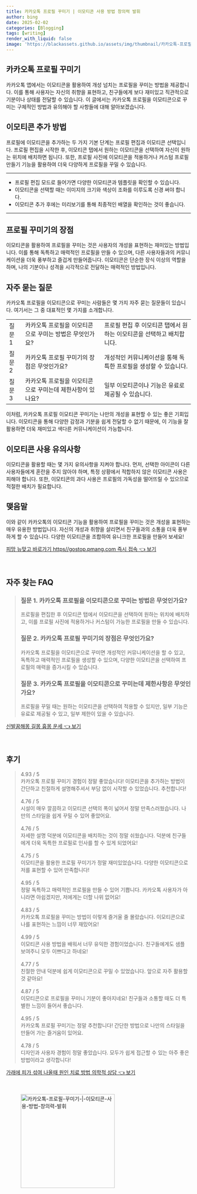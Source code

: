 ```yaml
---
title: 카카오톡 프로필 꾸미기 | 이모티콘 사용 방법 창의력 발휘
author: bing
date: 2025-02-02
categories: [Blogging]
tags: [writing]
render_with_liquid: false
image: 'https://blackassets.github.io/assets/img/thumbnail/카카오톡-프로필-꾸미기-|-이모티콘-사용-방법-창의력-발휘.webp'
---
```



<h2 id='카카오톡_프로필_꾸미기'>카카오톡 프로필 꾸미기</h2>

<p>카카오톡 앱에서는 이모티콘을 활용하여 개성 넘치는 프로필을 꾸미는 방법을 제공합니다. 이를 통해 사용자는 자신의 취향을 표현하고, 친구들에게 보다 재미있고 직관적으로 기분이나 상태를 전달할 수 있습니다. 이 글에서는 카카오톡 프로필을 이모티콘으로 꾸미는 구체적인 방법과 유의해야 할 사항들에 대해 알아보겠습니다.</p>

<h2 id='이모티콘_추가방법'>이모티콘 추가 방법</h2>

<p>프로필에 이모티콘을 추가하는 두 가지 기본 단계는 프로필 편집과 이모티콘 선택입니다. 프로필 편집을 시작한 후, 이모티콘 탭에서 원하는 이모티콘을 선택하여 자신이 원하는 위치에 배치하면 됩니다. 또한, 프로필 사진에 이모티콘을 적용하거나 커스텀 프로필 만들기 기능을 활용하여 더욱 다양하게 프로필을 꾸밀 수 있습니다.</p>

<hr />

<ul>
    <li>프로필 편집 모드로 들어가면 다양한 이모티콘과 템플릿을 확인할 수 있습니다.</li>
    <li>이모티콘을 선택할 때는 이미지의 크기와 색상이 조화를 이루도록 신경 써야 합니다.</li>
    <li>이모티콘 추가 후에는 미리보기를 통해 최종적인 배열을 확인하는 것이 좋습니다.</li>
</ul>

<hr />

<h2 id='프로필_꾸미기_장점'>프로필 꾸미기의 장점</h2>

<p>이모티콘을 활용하여 프로필을 꾸미는 것은 사용자의 개성을 표현하는 재미있는 방법입니다. 이를 통해 독특하고 매력적인 프로필을 만들 수 있으며, 다른 사용자들과의 커뮤니케이션을 더욱 풍부하고 즐겁게 만들어줍니다. 이모티콘은 단순한 장식 이상의 역할을 하며, 나의 기분이나 성격을 시각적으로 전달하는 매력적인 방법입니다.</p>

<h2 id='자주_묻는_질문'>자주 묻는 질문</h2>

<p>카카오톡 프로필을 이모티콘으로 꾸미는 사람들은 몇 가지 자주 묻는 질문들이 있습니다. 여기서는 그 중 대표적인 몇 가지를 소개합니다.</p>

<table>
    <tr>
        <td>질문 1</td>
        <td>카카오톡 프로필을 이모티콘으로 꾸미는 방법은 무엇인가요?</td>
        <td>프로필 편집 후 이모티콘 탭에서 원하는 이모티콘을 선택하고 배치합니다.</td>
    </tr>
    <tr>
        <td>질문 2</td>
        <td>카카오톡 프로필 꾸미기의 장점은 무엇인가요?</td>
        <td>개성적인 커뮤니케이션을 통해 독특한 프로필을 생성할 수 있습니다.</td>
    </tr>
    <tr>
        <td>질문 3</td>
        <td>카카오톡 프로필을 이모티콘으로 꾸미는데 제한사항이 있나요?</td>
        <td>일부 이모티콘이나 기능은 유료로 제공될 수 있습니다.</td>
    </tr>
</table>

<p>이처럼, 카카오톡 프로필 이모티콘 꾸미기는 나만의 개성을 표현할 수 있는 좋은 기회입니다. 이모티콘을 통해 다양한 감정과 기분을 쉽게 전달할 수 없기 때문에, 이 기능을 잘 활용하면 더욱 재미있고 색다른 커뮤니케이션이 가능합니다.</p>

<h2 id='이모티콘_사용_유의사항'>이모티콘 사용 유의사항</h2>

<p>이모티콘을 활용할 때는 몇 가지 유의사항을 지켜야 합니다. 먼저, 선택한 아이콘이 다른 사용자들에게 혼란을 주지 않아야 하며, 특정 상황에서 적합하지 않은 이모티콘 사용은 피해야 합니다. 또한, 이모티콘의 과다 사용은 프로필의 가독성을 떨어뜨릴 수 있으므로 적절한 배치가 필요합니다.</p>

<h2 id='맺음말'>맺음말</h2>

<p>이와 같이 카카오톡의 이모티콘 기능을 활용하여 프로필을 꾸미는 것은 개성을 표현하는 매우 유용한 방법입니다. 자신의 개성과 취향을 살리면서 친구들과의 소통을 더욱 풍부하게 할 수 있습니다. 다양한 이모티콘을 조합하여 유니크한 프로필을 만들어 보세요!</p>


<p><a class="click-button" title="피망 뉴맞고 바로가기 https//gostop.pmang.com 즉시 접속" href="https://blackassets.github.io/posts/%ED%94%BC%EB%A7%9D-%EB%89%B4%EB%A7%9E%EA%B3%A0-%EB%B0%94%EB%A1%9C%EA%B0%80%EA%B8%B0-httpsgostop.pmang.com-%EC%A6%89%EC%8B%9C-%EC%A0%91%EC%86%8D/" rel="dofollow">피망 뉴맞고 바로가기 https//gostop.pmang.com 즉시 접속 👈 보기</a></p><br>
<h2 id='자주_찾는_FAQ'>자주 찾는 FAQ</h2>
<div itemscope="" itemtype="https://schema.org/FAQPage"> 
<blockquote> 
<div itemscope="" itemprop="mainEntity" itemtype="https://schema.org/Question"> 
<h3 itemprop="name">질문 1. 카카오톡 프로필을 이모티콘으로 꾸미는 방법은 무엇인가요?</h3> 
<div itemscope="" itemprop="acceptedAnswer" itemtype="https://schema.org/Answer"> 
<span itemprop="text"> 
<p>프로필을 편집한 후 이모티콘 탭에서 이모티콘을 선택하여 원하는 위치에 배치하고, 이를 프로필 사진에 적용하거나 커스텀이 가능한 프로필을 만들 수 있습니다.</p> 
</span> 
</div> 
</div> 
<div itemscope="" itemprop="mainEntity" itemtype="https://schema.org/Question"> 
<h3 itemprop="name">질문 2. 카카오톡 프로필 꾸미기의 장점은 무엇인가요?</h3> 
<div itemscope="" itemprop="acceptedAnswer" itemtype="https://schema.org/Answer"> 
<span itemprop="text"> 
<p>카카오톡 프로필을 이모티콘으로 꾸미면 개성적인 커뮤니케이션을 할 수 있고, 독특하고 매력적인 프로필을 생성할 수 있으며, 다양한 이모티콘을 선택하여 프로필의 매력을 증가시킬 수 있습니다.</p> 
</span> 
</div> 
</div> 
<div itemscope="" itemprop="mainEntity" itemtype="https://schema.org/Question"> 
<h3 itemprop="name">질문 3. 카카오톡 프로필을 이모티콘으로 꾸미는데 제한사항은 무엇인가요?</h3> 
<div itemscope="" itemprop="acceptedAnswer" itemtype="https://schema.org/Answer"> 
<span itemprop="text"> 
<p>프로필을 꾸밀 때는 원하는 이모티콘을 선택하여 적용할 수 있지만, 일부 기능은 유료로 제공될 수 있고, 일부 제한이 있을 수 있습니다.</p> 
</span> 
</div> 
</div> 
</blockquote> 
</div>
<p><a class="click-button" title="신발꿈해몽 길몽 흉몽 운세" href="https://blackassets.github.io/posts/%EC%8B%A0%EB%B0%9C%EA%BF%88%ED%95%B4%EB%AA%BD-%EA%B8%B8%EB%AA%BD-%ED%9D%89%EB%AA%BD-%EC%9A%B4%EC%84%B8/" rel="dofollow">신발꿈해몽 길몽 흉몽 운세 👈 보기</a></p><br>
<h2 id='후기'>후기</h2>
<div itemscope itemtype="https://schema.org/Product">
  <blockquote>
  <div itemprop="review" itemscope itemtype="https://schema.org/Review">
      <div itemprop="reviewRating" itemscope itemtype="https://schema.org/Rating"> <span itemprop="ratingValue">4.93</span> / <span itemprop="bestRating">5</span> </div>
      <span itemprop="reviewBody">카카오톡 프로필 꾸미기 경험이 정말 좋았습니다! 이모티콘을 추가하는 방법이 간단하고 친절하게 설명해주셔서 부담 없이 시작할 수 있었습니다. 추천합니다!</span>
  </div>
  <br>
  <div itemprop="review" itemscope itemtype="https://schema.org/Review">
      <div itemprop="reviewRating" itemscope itemtype="https://schema.org/Rating"> <span itemprop="ratingValue">4.76</span> / <span itemprop="bestRating">5</span> </div>
      <span itemprop="reviewBody">시설이 매우 깔끔하고 이모티콘 선택의 폭이 넓어서 정말 만족스러웠습니다. 나만의 스타일을 쉽게 꾸밀 수 있어 좋았어요.</span>
  </div>
  <br>
  <div itemprop="review" itemscope itemtype="https://schema.org/Review">
      <div itemprop="reviewRating" itemscope itemtype="https://schema.org/Rating"> <span itemprop="ratingValue">4.76</span> / <span itemprop="bestRating">5</span> </div>
      <span itemprop="reviewBody">자세한 설명 덕분에 이모티콘을 배치하는 것이 정말 쉬웠습니다. 덕분에 친구들에게 더욱 독특한 프로필로 인사를 할 수 있게 되었어요!</span>
  </div>
  <br>
  <div itemprop="review" itemscope itemtype="https://schema.org/Review">
      <div itemprop="reviewRating" itemscope itemtype="https://schema.org/Rating"> <span itemprop="ratingValue">4.75</span> / <span itemprop="bestRating">5</span> </div>
      <span itemprop="reviewBody">이모티콘을 활용한 프로필 꾸미기가 정말 재미있었습니다. 다양한 이모티콘으로 저를 표현할 수 있어 만족합니다!</span>
  </div>
  <br>
  <div itemprop="review" itemscope itemtype="https://schema.org/Review">
      <div itemprop="reviewRating" itemscope itemtype="https://schema.org/Rating"> <span itemprop="ratingValue">4.95</span> / <span itemprop="bestRating">5</span> </div>
      <span itemprop="reviewBody">정말 독특하고 매력적인 프로필을 만들 수 있어 기쁩니다. 카카오톡 사용자가 아니라면 아쉽겠지만, 저에게는 더할 나위 없어요!</span>
  </div>
  <br>
  <div itemprop="review" itemscope itemtype="https://schema.org/Review">
      <div itemprop="reviewRating" itemscope itemtype="https://schema.org/Rating"> <span itemprop="ratingValue">4.83</span> / <span itemprop="bestRating">5</span> </div>
      <span itemprop="reviewBody">카카오톡 프로필을 꾸미는 방법이 이렇게 즐거울 줄 몰랐습니다. 이모티콘으로 나를 표현하는 느낌이 너무 재밌어요!</span>
  </div>
  <br>
  <div itemprop="review" itemscope itemtype="https://schema.org/Review">
      <div itemprop="reviewRating" itemscope itemtype="https://schema.org/Rating"> <span itemprop="ratingValue">4.99</span> / <span itemprop="bestRating">5</span> </div>
      <span itemprop="reviewBody">이모티콘 사용 방법을 배워서 너무 유익한 경험이었습니다. 친구들에게도 샘플 보여주니 모두 이쁘다고 하네요!</span>
  </div>
  <br>
  <div itemprop="review" itemscope itemtype="https://schema.org/Review">
      <div itemprop="reviewRating" itemscope itemtype="https://schema.org/Rating"> <span itemprop="ratingValue">4.77</span> / <span itemprop="bestRating">5</span> </div>
      <span itemprop="reviewBody">친절한 안내 덕분에 쉽게 이모티콘으로 꾸밀 수 있었습니다. 앞으로 자주 활용할 것 같아요!</span>
  </div>
  <br>
  <div itemprop="review" itemscope itemtype="https://schema.org/Review">
      <div itemprop="reviewRating" itemscope itemtype="https://schema.org/Rating"> <span itemprop="ratingValue">4.87</span> / <span itemprop="bestRating">5</span> </div>
      <span itemprop="reviewBody">이모티콘으로 프로필을 꾸미니 기분이 좋아지네요! 친구들과 소통할 때도 더 특별한 느낌이 들어서 좋습니다.</span>
  </div>
  <br>
  <div itemprop="review" itemscope itemtype="https://schema.org/Review">
      <div itemprop="reviewRating" itemscope itemtype="https://schema.org/Rating"> <span itemprop="ratingValue">4.95</span> / <span itemprop="bestRating">5</span> </div>
      <span itemprop="reviewBody">카카오톡 프로필 꾸미기는 정말 추천합니다! 간단한 방법으로 나만의 스타일을 만들어 가는 즐거움이 있어요.</span>
  </div>
  <br>
  <div itemprop="review" itemscope itemtype="https://schema.org/Review">
      <div itemprop="reviewRating" itemscope itemtype="https://schema.org/Rating"> <span itemprop="ratingValue">4.78</span> / <span itemprop="bestRating">5</span> </div>
      <span itemprop="reviewBody">디자인과 사용자 경험이 정말 좋았습니다. 모두가 쉽게 접근할 수 있는 아주 좋은 방법이라고 생각합니다!</span>
  </div>
  </blockquote>
</div>
<p><a class="click-button" title="가래에 피가 섞여 나올때 원인 치료 방법 의학적 상담" href="https://blackassets.github.io/posts/%EA%B0%80%EB%9E%98%EC%97%90-%ED%94%BC%EA%B0%80-%EC%84%9E%EC%97%AC-%EB%82%98%EC%98%AC%EB%95%8C-%EC%9B%90%EC%9D%B8-%EC%B9%98%EB%A3%8C-%EB%B0%A9%EB%B2%95-%EC%9D%98%ED%95%99%EC%A0%81-%EC%83%81%EB%8B%B4/" rel="dofollow">가래에 피가 섞여 나올때 원인 치료 방법 의학적 상담 👈 보기</a></p><br>
<figure class="image"><img src="https://blackassets.github.io/assets/img/thumbnail/카카오톡-프로필-꾸미기-|-이모티콘-사용-방법-창의력-발휘.webp" alt="카카오톡-프로필-꾸미기-|-이모티콘-사용-방법-창의력-발휘" width="256" height="256"></figure>